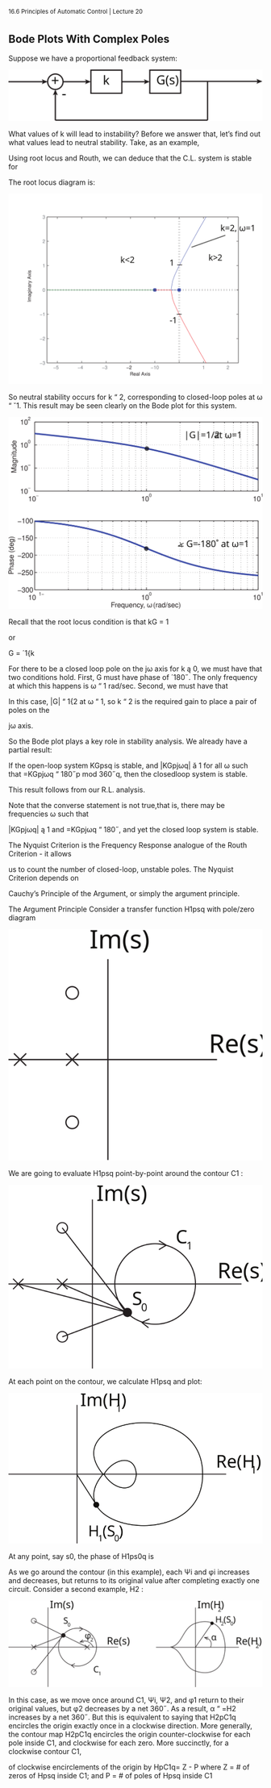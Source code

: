 <sup>16.6 Principles of Automatic Control | Lecture 20</sup>


## Bode Plots With Complex Poles
Suppose we have a proportional feedback system:

![fig_id](images/20/closed-loop.svg "Title Text")

What values of k will lead to instability? Before we answer that, let’s find out what values
lead to neutral stability. Take, as an example,

Using root locus and Routh, we can deduce that the C.L. system is stable for

The root locus diagram is:

![fig_id](images/20/root-locus.svg "Title Text")


So neutral stability occurs for k “ 2, corresponding to closed-loop poles at ω “ ˘1.
This result may be seen clearly on the Bode plot for this system.

![fig_id](images/20/bode.svg "Title Text")

Recall that the root locus condition is that
kG = 1

or

G = ´1{k

For there to be a closed loop pole on the jω axis for k ą 0, we must have that two conditions
hold. First, G must have phase of ´180˝. The only frequency at which this happens is ω “ 1
rad/sec. Second, we must have that

In this case, |G| “ 1{2 at ω “ 1, so k “ 2 is the required gain to place a pair of poles on the

jω axis.

So the Bode plot plays a key role in stability analysis. We already have a partial result:

If the open-loop system KGpsq is stable, and |KGpjωq| ă 1 for
all ω such that =KGpjωq “ 180˝p mod 360˝q, then the closedloop
system is stable.

This result follows from our R.L. analysis.

Note that the converse statement is not true,that is, there may be frequencies ω such that

|KGpjωq| ą 1 and =KGpjωq “ 180˝, and yet the closed loop system is stable.

The Nyquist Criterion is the Frequency Response analogue of the Routh Criterion - it allows

us to count the number of closed-loop, unstable poles. The Nyquist Criterion depends on

Cauchy’s Principle of the Argument, or simply the argument principle.

The Argument Principle
Consider a transfer function H1psq with pole/zero diagram

![fig_id](images/20/pole-location.svg "Title Text")

We are going to evaluate H1psq point-by-point around the contour C1 :

![fig_id](images/20/pole-location2.svg "Title Text")

At each point on the contour, we calculate H1psq and plot:

![fig_id](images/20/pole-location3.svg "Title Text")

At any point, say s0, the phase of H1ps0q is

As we go around the contour (in this example), each Ψi and φi increases and decreases, but
returns to its original value after completing exactly one circuit.
Consider a second example, H2 :

![fig_id](images/20/pole-location4-5.svg "Title Text")

In this case, as we move once around C1, Ψi, Ψ2, and φ1 return to their original values,
but φ2 decreases by a net 360˝. As a result, α “ =H2 increases by a net 360˝. But this is
equivalent to saying that H2pC1q encircles the origin exactly once in a clockwise direction.
More generally, the contour map H2pC1q encircles the origin counter-clockwise for each pole
inside C1, and clockwise for each zero. More succinctly, for a clockwise contour C1,

 of clockwise encirclements of the origin by HpC1q= Z - P
where Z = # of zeros of Hpsq inside C1;
and P = # of poles of Hpsq inside C1
